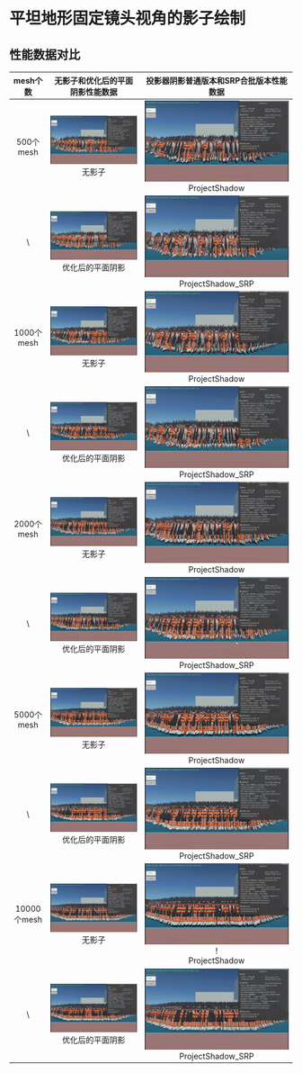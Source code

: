﻿# 平坦地形固定镜头视角的影子绘制

## 性能数据对比
|   mesh个数   |                            无影子和优化后的平面阴影性能数据                             |                                    投影器阴影普通版本和SRP合批版本性能数据                                    |
|:----------:|:-----------------------------------------------------------------------:|:-------------------------------------------------------------------------------------------:|
|  500个mesh  |          ![Nop_500.gif](Resources%2FNop%2FNop_500.gif)<br/>无影子          |          ![PS_500.gif](Resources%2FProjectorShadow%2FPS_500.gif)<br/>ProjectShadow          |
|     \      |   ![Custom_500.gif](Resources%2FCustom%2FCustom_500.gif)<br/>优化后的平面阴影   |   ![PS_SRP_500.gif](Resources%2FProjectorShadow%2FPS_SRP_500.gif) <br/> ProjectShadow_SRP   |
| 1000个mesh  |         ![Nop_1000.gif](Resources%2FNop%2FNop_1000.gif)<br/>无影子         |         ![PS_1000.gif](Resources%2FProjectorShadow%2FPS_1000.gif)<br/>ProjectShadow         |
|     \      |  ![Custom_1000.gif](Resources%2FCustom%2FCustom_1000.gif)<br/>优化后的平面阴影  |  ![PS_SRP_1000.gif](Resources%2FProjectorShadow%2FPS_SRP_1000.gif) <br/> ProjectShadow_SRP  |
| 2000个mesh  |         ![Nop_2000.gif](Resources%2FNop%2FNop_2000.gif)<br/>无影子         |         ![PS_2000.gif](Resources%2FProjectorShadow%2FPS_2000.gif)<br/>ProjectShadow         |
|     \      |  ![Custom_2000.gif](Resources%2FCustom%2FCustom_2000.gif)<br/>优化后的平面阴影  |  ![PS_SRP_2000.gif](Resources%2FProjectorShadow%2FPS_SRP_2000.gif) <br/> ProjectShadow_SRP  |
| 5000个mesh  |         ![Nop_5000.gif](Resources%2FNop%2FNop_5000.gif)<br/>无影子         |         ![PS_5000.gif](Resources%2FProjectorShadow%2FPS_5000.gif)<br/>ProjectShadow         |
|     \      |  ![Custom_5000.gif](Resources%2FCustom%2FCustom_5000.gif)<br/>优化后的平面阴影  |  ![PS_SRP_5000.gif](Resources%2FProjectorShadow%2FPS_SRP_5000.gif) <br/> ProjectShadow_SRP  |
| 10000个mesh |        ![Nop_10000.gif](Resources%2FNop%2FNop_10000.gif)<br/>无影子        |       ![PS_10000.gif](Resources%2FProjectorShadow%2FPS_10000.gif)!<br/>ProjectShadow        |
|     \      | ![Custom_10000.gif](Resources%2FCustom%2FCustom_10000.gif)<br/>优化后的平面阴影 | ![PS_SRP_10000.gif](Resources%2FProjectorShadow%2FPS_SRP_10000.gif) <br/> ProjectShadow_SRP |